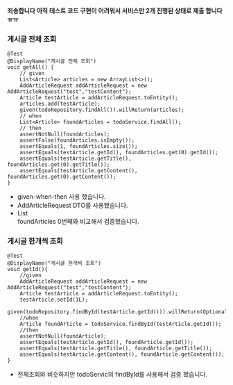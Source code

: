 
#### 죄송합니다 아직 테스트 코드 구현이 어려워서 서비스만 2개 진행된 상태로 제출 합니다 ㅠㅠ ####

### 게시글 전체 조회
```
@Test  
@DisplayName("게시글 전체 조회")  
void getAll() {  
    // given  
    List<Article> articles = new ArrayList<>();  
    AddArticleRequest addArticleRequest = new AddArticleRequest("test","testContent");  
    Article testArticle = addArticleRequest.toEntity();  
    articles.add(testArticle);  
    given(todoRepository.findAll()).willReturn(articles);  
    // when  
    List<Article> foundArticles = todoService.findAll();  
    // then  
    assertNotNull(foundArticles);  
    assertFalse(foundArticles.isEmpty());  
    assertEquals(1, foundArticles.size());  
    assertEquals(testArticle.getId(), foundArticles.get(0).getId());  
    assertEquals(testArticle.getTitle(), foundArticles.get(0).getTitle());  
    assertEquals(testArticle.getContent(), foundArticles.get(0).getContent());  
}
```

* given-when-then 사용 했습니다.
* AddArticleRequest DTO를 사용했습니다.
* List<Article> foundArticles 0번째와 비교해서 검증했습니다.

### 게시글 한개씩 조회

```
@Test  
@DisplayName("게시글 한개씩 조회")  
void getId(){  
    //given  
    AddArticleRequest addArticleRequest = new AddArticleRequest("test","testContent");  
    Article testArticle = addArticleRequest.toEntity();  
    testArticle.setId(1L);  
    given(todoRepository.findById(testArticle.getId())).willReturn(Optional.of(testArticle));  
    //when  
    Article foundArticle = todoService.findById(testArticle.getId());  
    //then  
    assertNotNull(foundArticle);  
    assertEquals(testArticle.getId(), foundArticle.getId());  
    assertEquals(testArticle.getTitle(), foundArticle.getTitle());  
    assertEquals(testArticle.getContent(), foundArticle.getContent());  
}
```

* 전체조회와 비슷하지만 todoServic의 findById를 사용해서 검증 했습니다.

